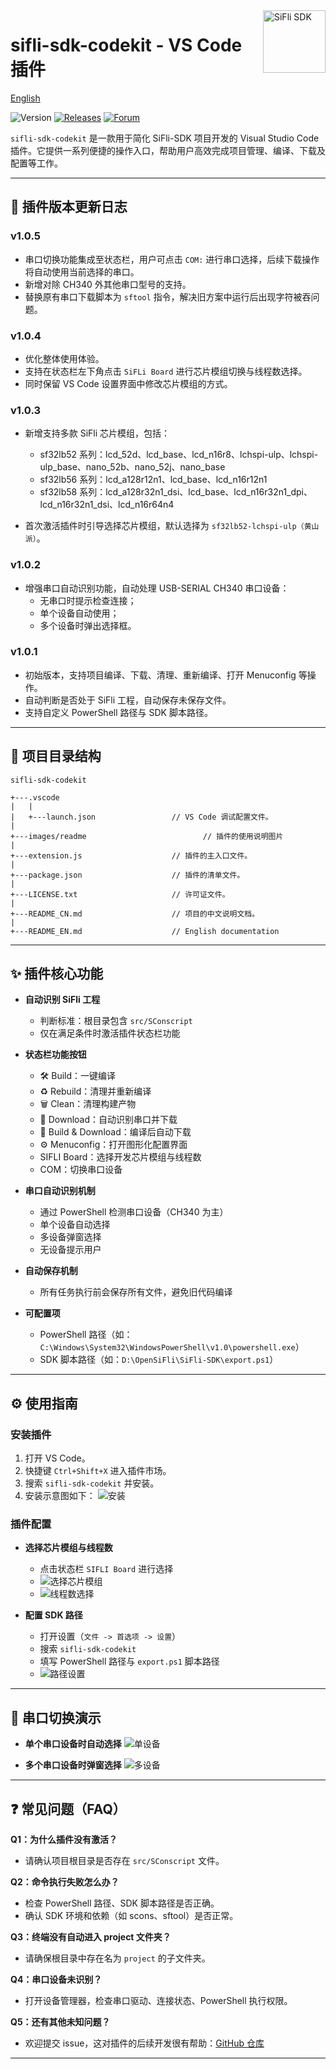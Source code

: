<a href="https://marketplace.visualstudio.com/items?itemName=SiFli.sifli-sdk-codekit">
  <img src="images/readme\SiFli.png" alt="SiFli SDK" title="SiFli" align="right" height="100" />
</a>

# sifli-sdk-codekit - VS Code 插件

[English](./README_EN.md)

![Version](https://img.shields.io/github/package-json/v/OpenSiFli/SiFli-SDK-CodeKit)
[![Releases](https://img.shields.io/badge/Github-main-blue)](https://github.com/OpenSiFli/SiFli-SDK-CodeKit)
[![Forum](https://img.shields.io/badge/Forum-sifli.com-blue)](https://www.sifli.com//viewforum.php?f=40)

`sifli-sdk-codekit` 是一款用于简化 SiFli-SDK 项目开发的 Visual Studio Code 插件。它提供一系列便捷的操作入口，帮助用户高效完成项目管理、编译、下载及配置等工作。

---

## 🚀 插件版本更新日志

### v1.0.5

- 串口切换功能集成至状态栏，用户可点击 `COM:` 进行串口选择，后续下载操作将自动使用当前选择的串口。
- 新增对除 CH340 外其他串口型号的支持。
- 替换原有串口下载脚本为 `sftool` 指令，解决旧方案中运行后出现字符被吞问题。

### v1.0.4

- 优化整体使用体验。
- 支持在状态栏左下角点击 `SiFLi Board` 进行芯片模组切换与线程数选择。
- 同时保留 VS Code 设置界面中修改芯片模组的方式。

### v1.0.3

- 新增支持多款 SiFli 芯片模组，包括：
  - sf32lb52 系列：lcd_52d、lcd_base、lcd_n16r8、lchspi-ulp、lchspi-ulp_base、nano_52b、nano_52j、nano_base
  - sf32lb56 系列：lcd_a128r12n1、lcd_base、lcd_n16r12n1
  - sf32lb58 系列：lcd_a128r32n1_dsi、lcd_base、lcd_n16r32n1_dpi、lcd_n16r32n1_dsi、lcd_n16r64n4

- 首次激活插件时引导选择芯片模组，默认选择为 `sf32lb52-lchspi-ulp（黄山派）`。

### v1.0.2

- 增强串口自动识别功能，自动处理 USB-SERIAL CH340 串口设备：
  - 无串口时提示检查连接；
  - 单个设备自动使用；
  - 多个设备时弹出选择框。

### v1.0.1

- 初始版本，支持项目编译、下载、清理、重新编译、打开 Menuconfig 等操作。
- 自动判断是否处于 SiFli 工程，自动保存未保存文件。
- 支持自定义 PowerShell 路径与 SDK 脚本路径。

---

## 📂 项目目录结构

    sifli-sdk-codekit

    +---.vscode
    |   |
    |   +---launch.json                 // VS Code 调试配置文件。
    |
    +---images/readme                          // 插件的使用说明图片
    |
    +---extension.js                    // 插件的主入口文件。
    |
    +---package.json                    // 插件的清单文件。
    |
    +---LICENSE.txt                     // 许可证文件。
    |
    +---README_CN.md                    // 项目的中文说明文档。
    |
    +---README_EN.md                    // English documentation

---

## ✨ 插件核心功能

- **自动识别 SiFli 工程**
  - 判断标准：根目录包含 `src/SConscript`
  - 仅在满足条件时激活插件状态栏功能

- **状态栏功能按钮**
  - 🛠️ Build：一键编译
  - ♻️ Rebuild：清理并重新编译
  - 🗑️ Clean：清理构建产物
  - 💾 Download：自动识别串口并下载
  - 🚀 Build & Download：编译后自动下载
  - ⚙️ Menuconfig：打开图形化配置界面
  - SIFLI Board：选择开发芯片模组与线程数
  - COM：切换串口设备

- **串口自动识别机制**
  - 通过 PowerShell 检测串口设备（CH340 为主）
  - 单个设备自动选择
  - 多设备弹窗选择
  - 无设备提示用户

- **自动保存机制**
  - 所有任务执行前会保存所有文件，避免旧代码编译

- **可配置项**
  - PowerShell 路径（如：`C:\Windows\System32\WindowsPowerShell\v1.0\powershell.exe`）
  - SDK 脚本路径（如：`D:\OpenSiFli\SiFli-SDK\export.ps1`）

---

## ⚙️ 使用指南

### 安装插件

1. 打开 VS Code。
2. 快捷键 `Ctrl+Shift+X` 进入插件市场。
3. 搜索 `sifli-sdk-codekit` 并安装。
4. 安装示意图如下：
   ![安装](images/readme/readme/sifli-sdk-codekit_install.png)

### 插件配置

- **选择芯片模组与线程数**
  - 点击状态栏 `SIFLI Board` 进行选择
  - ![选择芯片模组](images/readme/select_the_current_module.png)
  - ![线程数选择](images/readme/Select_the_number_of_threads.png)

- **配置 SDK 路径**
  - 打开设置（`文件 -> 首选项 -> 设置`）
  - 搜索 `sifli-sdk-codekit`
  - 填写 PowerShell 路径与 `export.ps1` 脚本路径
  - ![路径设置](images/readme/change_module_and_path_setting.png)

---

## 🔄 串口切换演示

- **单个串口设备时自动选择**
  ![单设备](images/readme/one_serial_device.png)

- **多个串口设备时弹窗选择**
  ![多设备](images/readme/multiple_serial_devices.png)

---

## ❓ 常见问题（FAQ）

**Q1：为什么插件没有激活？**

- 请确认项目根目录是否存在 `src/SConscript` 文件。

**Q2：命令执行失败怎么办？**

- 检查 PowerShell 路径、SDK 脚本路径是否正确。
- 确认 SDK 环境和依赖（如 scons、sftool）是否正常。

**Q3：终端没有自动进入 project 文件夹？**

- 请确保根目录中存在名为 `project` 的子文件夹。

**Q4：串口设备未识别？**

- 打开设备管理器，检查串口驱动、连接状态、PowerShell 执行权限。

**Q5：还有其他未知问题？**

- 欢迎提交 issue，这对插件的后续开发很有帮助：[GitHub 仓库](https://github.com/OpenSiFli/SiFli-SDK-CodeKit)

---
